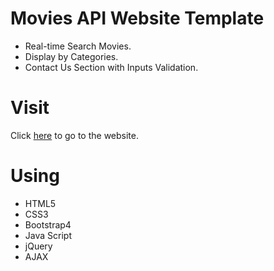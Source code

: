 # Movies API Website Template
- Real-time Search Movies.
- Display by Categories.
- Contact Us Section with Inputs Validation.
# Visit
Click [here](https://isalma.github.io/Movies-API-Website-Template/index.html#contactUS) to go to the website.
# Using
- HTML5
- CSS3
- Bootstrap4
- Java Script
- jQuery
- AJAX

